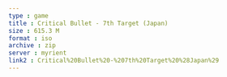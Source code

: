 ```yaml
---
type : game
title : Critical Bullet - 7th Target (Japan)
size : 615.3 M
format : iso
archive : zip
server : myrient
link2 : Critical%20Bullet%20-%207th%20Target%20%28Japan%29
---
```

